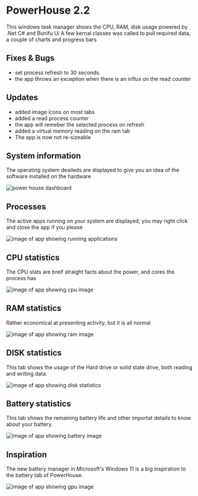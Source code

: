 # PowerHouse 2.2
This windows task manager shows the CPU, RAM, disk usage powered by .Net C# and Bunifu Ui
A few kernal classes was called to pull required data, a couple of charts and progress bars

## Fixes & Bugs
- set process refresh to 30 seconds.
- the app throws an exception when there is an influx on the read counter 

## Updates
- added image icons on most tabs
- added a read process counter
- the app will remeber the selected process on refresh
- added a virtual memory reading on the ram tab
- The app is now not re-sizeable

## System information
<p>The operating system deaileds are displayed to give you an idea of the software installed on the hardware</p>
<img src="https://github.com/V014/PowerHouse/blob/main/screenshots/powerhouse-system.png" alt="power house dashboard"/>

## Processes
<p>The active apps running on your system are displayed, you may right click and close the app if you please</p>
<img src="https://github.com/V014/PowerHouse/blob/main/screenshots/powerhouse-apps.png" alt="image of app showing running applications" />

## CPU statistics
<p>The CPU stats are breif straight facts about the power, and cores the process has</p>
<img src="https://github.com/V014/PowerHouse/blob/main/screenshots/powerhouse-cpu.png" alt="image of app showing cpu image"/>

## RAM statistics
<p>Rather economical at presenting activity, but it is all normal</p>
<img src="https://github.com/V014/PowerHouse/blob/main/screenshots/powerhouse-ram.png" alt="image of app showing ram image"/>

## DISK statistics
<p>This tab shows the usage of the Hard drive or solid state drive, both reading and writing data.</p>
<img src="https://github.com/V014/PowerHouse/blob/main/screenshots/powerhouse-storage.png" alt="image of app showing disk statistics"/>

## Battery statistics
<p>This tab shows the remaining battery life and other importat details to know about your battery.</p>
<img src="https://github.com/V014/PowerHouse/blob/main/screenshots/powerhouse-battery.png" alt="image of app showing battery image"/>

## Inspiration
<p>The new battery manager in Microsoft's Windows 11 is a big inspiration to the battery tab of PowerHouse.</p>
<img src="https://github.com/V014/PowerHouse/blob/main/screenshots/powerhouse-inspiration.png" alt="image of app showing gpu image"/>
